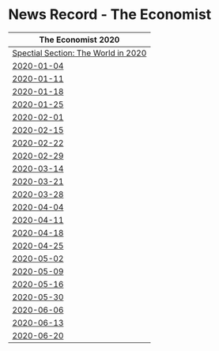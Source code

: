 # News Record - The Economist

| The Economist 2020 |
| ---------- |
|[Spectial Section: The World in 2020](TheWorldin2020)|
| [2020-01-04](2020-01-04) |
| [2020-01-11](2020-01-11) |
| [2020-01-18](2020-01-18) |
| [2020-01-25](2020-01-25) |
| [2020-02-01](2020-02-01) |
| [2020-02-15](2020-02-15) |
| [2020-02-22](2020-02-22) |
| [2020-02-29](2020-02-29) |
| [2020-03-14](2020-03-14) |
| [2020-03-21](2020-03-21) |
| [2020-03-28](2020-03-28) |
| [2020-04-04](2020-04-04) |
| [2020-04-11](2020-04-11) |
| [2020-04-18](2020-04-18) |
| [2020-04-25](2020-04-25) |
| [2020-05-02](2020-05-02) |
| [2020-05-09](2020-05-09) |
| [2020-05-16](2020-05-16) |
| [2020-05-30](2020-05-30) |
| [2020-06-06](2020-06-06) |
| [2020-06-13](2020-06-13) |
| [2020-06-20](2020-06-20) |